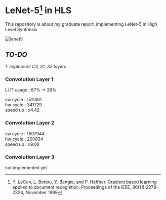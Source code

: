 LeNet-5[^1] in HLS
===========
This repository is about my graduate report, implementing LeNet-5 in High Level Synthesis


![lenet5](https://world4jason.gitbooks.io/research-log/content/deepLearning/CNN/img/lenet.png "LeNet-5[^1]")



[^1]: Y. LeCun, L. Bottou, Y. Bengio, and P. Haffner. Gradient based learning applied to document recognition. Proceedings of the IEEE, 86(11):2278–2324, November 1998

_TO-DO_
-----
_1. Implement C3, S1, S2 layers_


### Convolution Layer 1

LUT usage : 67% -> 28%

sw cycle : 1511361  
hw cycle :  341729  
speed up : x4.42  

### Convolution Layer 2

sw cycle : 1807944  
hw cycle :  200834  
speed up : x9.00

### Convolution Layer 3
not implemented yet
